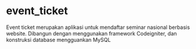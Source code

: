 # event_ticket


Event ticket merupakan aplikasi untuk mendaftar seminar nasional berbasis website. Dibangun dengan menggunakan framework Codeigniter, dan konstruksi database mengguankan MySQL 
